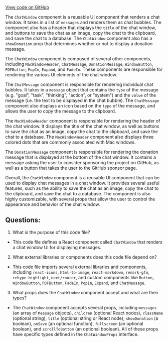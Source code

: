 [View code on GitHub](/src/components/ChatWindow.tsx)

The `ChatWindow` component is a reusable UI component that renders a chat window. It takes in a list of `messages` and renders them as chat bubbles. The component also has a header that displays the `title` of the chat window, and buttons to save the chat as an image, copy the chat to the clipboard, and save the chat to a database. The `ChatWindow` component also has a `showDonation` prop that determines whether or not to display a donation message.

The `ChatWindow` component is composed of several other components, including `MacWindowHeader`, `ChatMessage`, `DonationMessage`, `WindowButton`, `PDFButton`, `PopIn`, `Expand`, and `FadeIn`. These components are responsible for rendering the various UI elements of the chat window.

The `ChatMessage` component is responsible for rendering individual chat bubbles. It takes in a `message` object that contains the `type` of the message (e.g. "goal", "task", "thinking", "action", or "system") and the `value` of the message (i.e. the text to be displayed in the chat bubble). The `ChatMessage` component also displays an icon based on the `type` of the message, and allows the user to copy the message to the clipboard.

The `MacWindowHeader` component is responsible for rendering the header of the chat window. It displays the title of the chat window, as well as buttons to save the chat as an image, copy the chat to the clipboard, and save the chat to a database. The `MacWindowHeader` component also displays three colored dots that are commonly associated with Mac windows.

The `DonationMessage` component is responsible for rendering the donation message that is displayed at the bottom of the chat window. It contains a message asking the user to consider sponsoring the project on GitHub, as well as a button that takes the user to the GitHub sponsor page.

Overall, the `ChatWindow` component is a reusable UI component that can be used to display chat messages in a chat window. It provides several useful features, such as the ability to save the chat as an image, copy the chat to the clipboard, and save the chat to a database. The component is also highly customizable, with several props that allow the user to control the appearance and behavior of the chat window.
## Questions: 
 1. What is the purpose of this code file?
- This code file defines a React component called `ChatWindow` that renders a chat window UI for displaying messages.

2. What external libraries or components does this code file depend on?
- This code file imports several external libraries and components, including `react-icons`, `html-to-image`, `react-markdown`, `remark-gfm`, `rehype-highlight`, `next/router`, and custom components like `Button`, `WindowButton`, `PDFButton`, `FadeIn`, `PopIn`, `Expand`, and `ChatMessage`.

3. What props does the `ChatWindow` component accept and what are their types?
- The `ChatWindow` component accepts several props, including `messages` (an array of `Message` objects), `children` (optional React nodes), `className` (optional string), `title` (optional string or React node), `showDonation` (a boolean), `onSave` (an optional function), `fullscreen` (an optional boolean), and `scrollToBottom` (an optional boolean). All of these props have specific types defined in the `ChatWindowProps` interface.